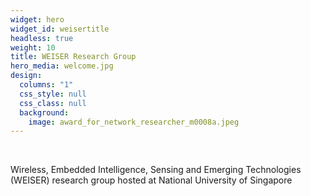 ```yaml
---
widget: hero
widget_id: weisertitle
headless: true
weight: 10
title: WEISER Research Group
hero_media: welcome.jpg
design:
  columns: "1"
  css_style: null
  css_class: null
  background:
    image: award_for_network_researcher_m0008a.jpeg
---
```

<br>

Wireless, Embedded Intelligence, Sensing and Emerging Technologies (WEISER) research group hosted at National University of Singapore